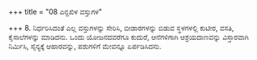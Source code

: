 +++
title = "08 ಎನ್ದಖಿಳ ವಸ್ತುಗಳ"

+++
8. ನಿರ್ಧರಿಸಿದಂತೆ ಎಲ್ಲ ವಸ್ತುಗಳನ್ನು ಸೇರಿಸಿ, ಬೀಡಾರಗಳನ್ನು ಬಿಡುವ ಸ್ಥಳಗಳಲ್ಲಿ ಕುಟೀರ, ವಸತಿ, ಕೈಸಾಲೆಗಳನ್ನು ಮಾಡಿದನು. ಒಂದು ಯೋಜನದವರೆಗೂ ಕುದುರೆ, ಆನೆಗಳಿಗಾಗಿ ಆಶ್ರಯದಾಣವನ್ನು ವಿಸ್ತಾರವಾಗಿ ನಿರ್ಮಿಸಿ, ಸೈನ್ಯಕ್ಕೆ ಆಹಾರವನ್ನು, ಪಶುಗಳಿಗೆ ಮೇವನ್ನೂ ಏರ್ಪಡಿಸಿದನು.